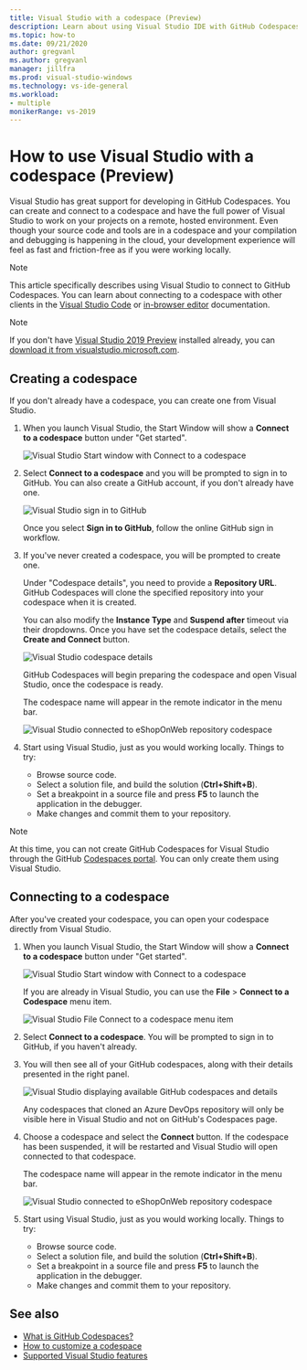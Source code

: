 ```yaml
---
title: Visual Studio with a codespace (Preview)
description: Learn about using Visual Studio IDE with GitHub Codespaces for Windows development.
ms.topic: how-to
ms.date: 09/21/2020
author: gregvanl
ms.author: gregvanl
manager: jillfra
ms.prod: visual-studio-windows
ms.technology: vs-ide-general
ms.workload:
- multiple
monikerRange: vs-2019
---
```


# How to use Visual Studio with a codespace (Preview)

Visual Studio has great support for developing in GitHub Codespaces. You can create and connect to a codespace and have the full power of Visual Studio to work on your projects on a remote, hosted environment. Even though your source code and tools are in a codespace and your compilation and debugging is happening in the cloud, your development experience will feel as fast and friction-free as if you were working locally.

> [!NOTE]
> This article specifically describes using Visual Studio to connect to GitHub Codespaces. You can learn about connecting to a codespace with other clients in the [Visual Studio Code](https://docs.github.com/github/developing-online-with-codespaces/connecting-to-your-codespace-from-visual-studio-code) or [in-browser editor](https://docs.github.com/github/developing-online-with-codespaces/developing-in-a-codespace) documentation.

> [!NOTE]
> If you don't have [Visual Studio 2019 Preview](https://aka.ms/vspreview) installed already, you can [download it from visualstudio.microsoft.com](https://aka.ms/vspreview).

## Creating a codespace

If you don't already have a codespace, you can create one from Visual Studio.

1. When you launch Visual Studio, the Start Window will show a **Connect to a codespace** button under "Get started".

   ![Visual Studio Start window with Connect to a codespace](media/visual-studio-start-window.png)

2. Select **Connect to a codespace** and you will be prompted to sign in to GitHub. You can also create a GitHub account, if you don't already have one.

   ![Visual Studio sign in to GitHub](media/visual-studio-sign-in-to-github.png)

   Once you select **Sign in to GitHub**, follow the online GitHub sign in workflow.

3. If you've never created a codespace, you will be prompted to create one.

   Under "Codespace details", you need to provide a **Repository URL**. GitHub Codespaces will clone the specified repository into your codespace when it is created.

   You can also modify the **Instance Type** and **Suspend after** timeout via their dropdowns. Once you have set the codespace details, select the **Create and Connect** button.

   ![Visual Studio codespace details](media/visual-studio-codespace-details.png)

   GitHub Codespaces will begin preparing the codespace and open Visual Studio, once the codespace is ready.

   The codespace name will appear in the remote indicator in the menu bar.

   ![Visual Studio connected to eShopOnWeb repository codespace](media/visual-studio-eshoponweb-codespace.png)

4. Start using Visual Studio, just as you would working locally. Things to try:

   * Browse source code.
   * Select a solution file, and build the solution (**Ctrl+Shift+B**).
   * Set a breakpoint in a source file and press **F5** to launch the application in the debugger.
   * Make changes and commit them to your repository.   

> [!NOTE]
> At this time, you can not create GitHub Codespaces for Visual Studio through the GitHub [Codespaces portal](https://github.com/codespaces). You can only create them using Visual Studio.

## Connecting to a codespace

After you've created your codespace, you can open your codespace directly from Visual Studio.

1. When you launch Visual Studio, the Start Window will show a **Connect to a codespace** button under "Get started".

   ![Visual Studio Start window with Connect to a codespace](media/visual-studio-start-window.png)

   If you are already in Visual Studio, you can use the **File** > **Connect to a Codespace** menu item.

   ![Visual Studio File Connect to a codespace menu item](media/visual-studio-file-connect-to-codespace.png)

2. Select **Connect to a codespace**. You will be prompted to sign in to GitHub, if you haven't already.

3. You will then see all of your GitHub codespaces, along with their details presented in the right panel.

   ![Visual Studio displaying available GitHub codespaces and details](media/visual-studio-connect-codespace.png)

   Any codespaces that cloned an Azure DevOps repository will only be visible here in Visual Studio and not on GitHub's Codespaces page.

4. Choose a codespace and select the **Connect** button. If the codespace has been suspended, it will be restarted and Visual Studio will open connected to that codespace.

   The codespace name will appear in the remote indicator in the menu bar.

   ![Visual Studio connected to eShopOnWeb repository codespace](media/visual-studio-eshoponweb-codespace.png)

5. Start using Visual Studio, just as you would working locally. Things to try:

   * Browse source code.
   * Select a solution file, and build the solution (**Ctrl+Shift+B**).
   * Set a breakpoint in a source file and press **F5** to launch the application in the debugger.
   * Make changes and commit them to your repository.

<!-- TBD ## Suspend a codespace -->

<!-- TBD ## Disconnect from a codespace -->

## See also

* [What is GitHub Codespaces?](codespaces-overview.md)
* [How to customize a codespace](customize-codespaces.md)
* [Supported Visual Studio features](supported-features-codespaces.md)
